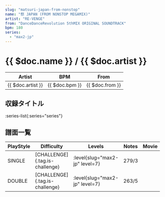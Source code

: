 ```yaml
---
slug: "matsuri-japan-from-nonstop"
name: "祭 JAPAN (FROM NONSTOP MEGAMIX)"
artist: "RE-VENGE"
from: "DanceDanceRevolution 5thMIX ORIGINAL SOUNDTRACK"
bpm: 180
series:
  - "max2-jp"
---
```


# {{ $doc.name }} / {{ $doc.artist }}

|Artist|BPM|From|
|------|---|----|
|{{ $doc.artist }}|{{ $doc.bpm }}|{{ $doc.from }}|

## 収録タイトル

:series-list{:series="series"}

## 譜面一覧

|PlayStyle|Difficulty|Levels|Notes|Movie|
|---------|----------|------|-----|-----|
|SINGLE|[CHALLENGE]{.tag.is-challenge}|:level{slug="max2-jp" level=7}|279/3||
|DOUBLE|[CHALLENGE]{.tag.is-challenge}|:level{slug="max2-jp" level=7}|263/5||
